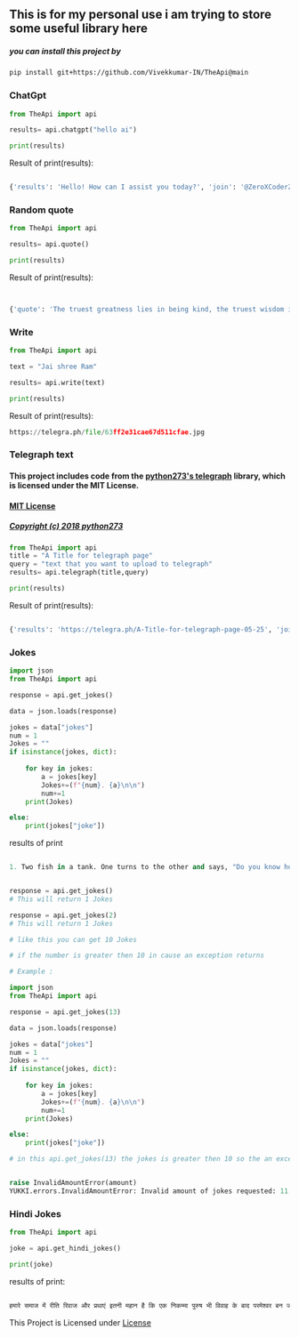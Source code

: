 ## This is for my personal use i am trying to store some useful library here


##### you can install this project by
#####  
```sh
pip install git+https://github.com/Vivekkumar-IN/TheApi@main
```


### ChatGpt


```python
from TheApi import api

results= api.chatgpt("hello ai")

print(results)
```
Result of print(results):

```python

{'results': 'Hello! How can I assist you today?', 'join': '@ZeroXCoderZChat', 'success': True}
```


### Random quote

```python
from TheApi import api

results= api.quote()

print(results)

```

Result of print(results):

```python


{'quote': 'The truest greatness lies in being kind, the truest wisdom in a happy mind.', 'author': 'Ella Wheeler Wilcox', 'join': '@ZeroXCoderZChat'}

```

### Write
```python
from TheApi import api

text = "Jai shree Ram"

results= api.write(text)

print(results)

```

Result of print(results):

```python
https://telegra.ph/file/63ff2e31cae67d511cfae.jpg
```


### Telegraph text

#### This project includes code from the [python273's telegraph](https://github.com/python273/telegraph) library, which is licensed under the MIT License.

#### [MIT License](https://github.com/python273/telegraph/blob/master/LICENSE)
##### [Copyright (c) 2018 python273](https://github.com/python273/telegraph/blob/master/LICENSE)


```python
from TheApi import api
title = "A Title for telegraph page"
query = "text that you want to upload to telegraph"
results= api.telegraph(title,query)

print(results)

```
Result of print(results):

```python

{'results': 'https://telegra.ph/A-Title-for-telegraph-page-05-25', 'join': '@ZeroXCoderZChat', 'success': True}

```

### Jokes
```python
import json
from TheApi import api

response = api.get_jokes()

data = json.loads(response)

jokes = data["jokes"]
num = 1
Jokes = ""
if isinstance(jokes, dict):
    
    for key in jokes:
        a = jokes[key]
        Jokes+=(f"{num}. {a}\n\n")
        num+=1
    print(Jokes)

else:
    print(jokes["joke"])
```

results of print
```python

1. Two fish in a tank. One turns to the other and says, "Do you know how to drive this thing?"

```

```python

response = api.get_jokes()
# This will return 1 Jokes

response = api.get_jokes(2)
# This will return 1 Jokes

# like this you can get 10 Jokes

# if the number is greater then 10 in cause an exception returns 

# Example : 

import json
from TheApi import api

response = api.get_jokes(13)

data = json.loads(response)

jokes = data["jokes"]
num = 1
Jokes = ""
if isinstance(jokes, dict):
    
    for key in jokes:
        a = jokes[key]
        Jokes+=(f"{num}. {a}\n\n")
        num+=1
    print(Jokes)

else:
    print(jokes["joke"])

# in this api.get_jokes(13) the jokes is greater then 10 so the an exception returns 


raise InvalidAmountError(amount)
YUKKI.errors.InvalidAmountError: Invalid amount of jokes requested: 11. Maximum allowed is 10. Minimum allowed is 1.

```

### Hindi Jokes
```python
from TheApi import api

joke = api.get_hindi_jokes()

print(joke)
```
results of print:
```python

हमारे समाज में रीति रिवाज और प्रथाएं इतनी महान है कि एक निकम्मा पुरुष भी विवाह के बाद परमेश्वर बन जाता है 😆🤣😋😉
```


This Project is Licensed under [License](https://github.com/Vivekkumar-IN/External-Plugins/blob/main/LICENSE)
